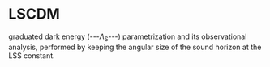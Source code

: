# LSCDM

graduated dark energy (---$\Lambda_{\text{S}}$---) parametrization and its observational analysis, performed by keeping the angular size of the sound horizon at the LSS constant.